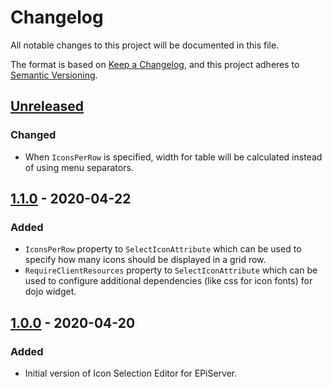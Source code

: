 # Changelog

All notable changes to this project will be documented in this file.

The format is based on [Keep a Changelog](https://keepachangelog.com/en/1.0.0/),
and this project adheres to [Semantic Versioning](https://semver.org/spec/v2.0.0.html).

## [Unreleased]

### Changed

- When ```IconsPerRow``` is specified, width for table will be calculated instead of using menu separators.

## [1.1.0] - 2020-04-22

### Added

- ```IconsPerRow``` property to ```SelectIconAttribute``` which can be used to specify how many icons should be displayed in a grid row.
- ```RequireClientResources``` property to ```SelectIconAttribute``` which can be used to configure additional dependencies (like css for icon fonts) for dojo widget.

## [1.0.0] - 2020-04-20

### Added

- Initial version of Icon Selection Editor for EPiServer.

[unreleased]: https://github.com/RealGecko/Gecko.EPiServer.IconSelectionEditor/compare/1.1.0...HEAD
[1.1.0]: https://github.com/RealGecko/Gecko.EPiServer.IconSelectionEditor/compare/1.0.0...1.1.0
[1.0.0]: https://github.com/RealGecko/Gecko.EPiServer.IconSelectionEditor/releases/tag/1.0.0
